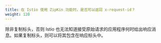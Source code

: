 ```yaml
---
title: 在 Istio 使用 ZipKin 功能时，是否可以返回 x-request-id？
weight: 120
---
```


除非复制标头，否则 Istio 也无法知道接受原始请求的应用程序何时给出响应消息。如果复制标头，则可以将其包含在响应标头中。